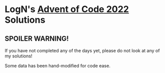 # LogN's [Advent of Code 2022](https://adventofcode.com/2022) Solutions

## SPOILER WARNING!

If you have not completed any of the days yet, please do not look at any of my solutions!

Some data has been hand-modified for code ease.
